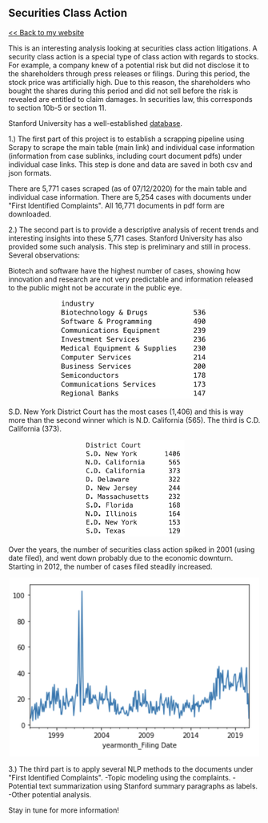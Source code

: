 ## Securities Class Action

[<< Back to my website](https://zycalice.github.io/)

This is an interesting analysis looking at securities class action litigations. A security class action is a special type of class action with regards to stocks. For example, a company knew of a potential risk but did not disclose it to the shareholders through press releases or filings. During this period, the stock price was artificially high. Due to this reason, the shareholders who bought the shares during this period and did not sell before the risk is revealed are entitled to claim damages. In securities law, this corresponds to section 10b-5 or section 11.

Stanford University has a well-established [database](http://securities.stanford.edu/filings.html). 

1.) The first part of this project is to establish a scrapping pipeline using Scrapy to scrape the main table (main link) and individual case information (information from case sublinks, including court document pdfs) under individual case links. This step is done and data are saved in both csv and json formats.

There are 5,771 cases scraped (as of 07/12/2020) for the main table and individual case information.
There are 5,254 cases with documents under "First Identified Complaints". All 16,771 documents in pdf form are downloaded.
  
2.) The second part is to provide a descriptive analysis of recent trends and interesting insights into these 5,771 cases. Stanford University has also provided some such analysis. This step is preliminary and still in process. Several observations:

Biotech and software have the highest number of cases, showing how innovation and research are not very predictable and information released to the public might not be accurate in the public eye.
<p align="center">
  <img src="./images/industry-top10.png" class="inline" width="300"/>
</p>

S.D. New York District Court has the most cases (1,406) and this is way more than the second winner which is N.D. California (565). The third is C.D. California (373).
<p align="center">
  <img src="./images/court-top10.png" class="inline" width="200"/>
</p>

Over the years, the number of securities class action spiked in 2001 (using date filed), and went down probably due to the economic downturn. Starting in 2012, the number of cases filed steadily increased.
<p align="center">
  <img src="./images/timeSeries.png" class="inline" width="500"/>
</p>
    
3.) The third part is to apply several NLP methods to the documents under "First Identified Complaints".
  -Topic modeling using the complaints.
  -Potential text summarization using Stanford summary paragraphs as labels.
  -Other potential analysis.

Stay in tune for more information!

